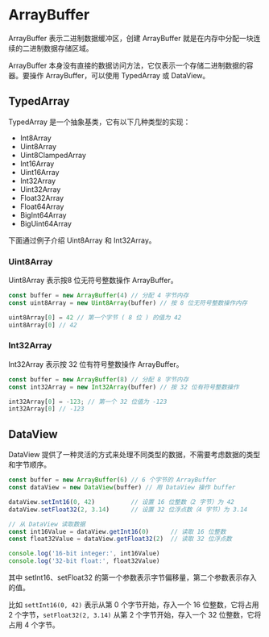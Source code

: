 # ArrayBuffer

ArrayBuffer 表示二进制数据缓冲区，创建 ArrayBuffer 就是在内存中分配一块连续的二进制数据存储区域。

ArrayBuffer 本身没有直接的数据访问方法，它仅表示一个存储二进制数据的容器。要操作 ArrayBuffer，可以使用 TypedArray 或 DataView。

## TypedArray

TypedArray 是一个抽象基类，它有以下几种类型的实现：

- Int8Array
- Uint8Array
- Uint8ClampedArray
- Int16Array
- Uint16Array
- Int32Array
- Uint32Array
- Float32Array
- Float64Array
- BigInt64Array
- BigUint64Array

下面通过例子介绍 Uint8Array 和 Int32Array。

### Uint8Array

Uint8Array 表示按8 位无符号整数操作 ArrayBuffer。

```javascript
const buffer = new ArrayBuffer(4) // 分配 4 字节内存
const uint8Array = new Uint8Array(buffer) // 按 8 位无符号整数操作内存

uint8Array[0] = 42 // 第一个字节 ( 8 位 ) 的值为 42
uint8Array[0] // 42
```

### Int32Array

Int32Array 表示按 32 位有符号整数操作 ArrayBuffer。

```javascript
const buffer = new ArrayBuffer(8) // 分配 8 字节内存
const int32Array = new Int32Array(buffer) // 按 32 位有符号整数操作

int32Array[0] = -123; // 第一个 32 位值为 -123
int32Array[0] // -123

```

## DataView

DataView 提供了一种灵活的方式来处理不同类型的数据，不需要考虑数据的类型和字节顺序。

```javascript
const buffer = new ArrayBuffer(6) // 6 个字节的 ArrayBuffer
const dataView = new DataView(buffer) // 用 DataView 操作 buffer

dataView.setInt16(0, 42)          // 设置 16 位整数（2 字节）为 42
dataView.setFloat32(2, 3.14)      // 设置 32 位浮点数（4 字节）为 3.14

// 从 DataView 读取数据
const int16Value = dataView.getInt16(0)      // 读取 16 位整数
const float32Value = dataView.getFloat32(2)  // 读取 32 位浮点数

console.log('16-bit integer:', int16Value)
console.log('32-bit float:', float32Value)
```

其中 setInt16、setFloat32 的第一个参数表示字节偏移量，第二个参数表示存入的值。

比如 `settInt16(0, 42)` 表示从第 0 个字节开始，存入一个 16 位整数，它将占用 2 个字节，`setFloat32(2, 3.14)` 从第 2 个字节开始，存入一个 32 位整数，它将占用 4 个字节。